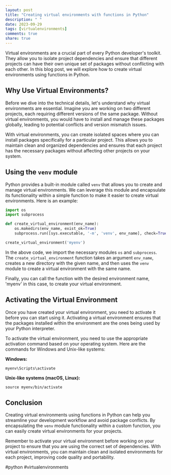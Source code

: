 ```yaml
---
layout: post
title: "Creating virtual environments with functions in Python"
description: " "
date: 2023-09-29
tags: [virtualenvironments]
comments: true
share: true
---
```


Virtual environments are a crucial part of every Python developer's toolkit. They allow you to isolate project dependencies and ensure that different projects can have their own unique set of packages without conflicting with each other. In this blog post, we will explore how to create virtual environments using functions in Python.

## Why Use Virtual Environments?

Before we dive into the technical details, let's understand why virtual environments are essential. Imagine you are working on two different projects, each requiring different versions of the same package. Without virtual environments, you would have to install and manage these packages globally, leading to potential conflicts and version mismatch issues.

With virtual environments, you can create isolated spaces where you can install packages specifically for a particular project. This allows you to maintain clean and organized dependencies and ensures that each project has the necessary packages without affecting other projects on your system.

## Using the `venv` module

Python provides a built-in module called `venv` that allows you to create and manage virtual environments. We can leverage this module and encapsulate its functionality within a simple function to make it easier to create virtual environments. Here is an example:

```python
import os
import subprocess

def create_virtual_environment(env_name):
    os.makedirs(env_name, exist_ok=True)
    subprocess.run([sys.executable, '-m', 'venv', env_name], check=True)

create_virtual_environment('myenv')
```

In the above code, we import the necessary modules `os` and `subprocess`. The `create_virtual_environment` function takes an argument `env_name`, creates a new directory with the given name, and then uses the `venv` module to create a virtual environment with the same name.

Finally, you can call the function with the desired environment name, 'myenv' in this case, to create your virtual environment.

## Activating the Virtual Environment

Once you have created your virtual environment, you need to activate it before you can start using it. Activating a virtual environment ensures that the packages installed within the environment are the ones being used by your Python interpreter.

To activate the virtual environment, you need to use the appropriate activation command based on your operating system. Here are the commands for Windows and Unix-like systems:

**Windows:**

```shell
myenv\Scripts\activate
```

**Unix-like systems (macOS, Linux):**

```shell
source myenv/bin/activate
```

## Conclusion

Creating virtual environments using functions in Python can help you streamline your development workflow and avoid package conflicts. By encapsulating the `venv` module functionality within a custom function, you can easily create virtual environments for your projects.

Remember to activate your virtual environment before working on your project to ensure that you are using the correct set of dependencies. With virtual environments, you can maintain clean and isolated environments for each project, improving code quality and portability.

#python #virtualenvironments